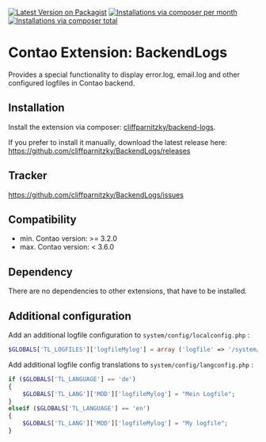[![Latest Version on Packagist](http://img.shields.io/packagist/v/cliffparnitzky/backend-logs.svg?style=flat)](https://packagist.org/packages/cliffparnitzky/backend-logs)
[![Installations via composer per month](http://img.shields.io/packagist/dm/cliffparnitzky/backend-logs.svg?style=flat)](https://packagist.org/packages/cliffparnitzky/backend-logs)
[![Installations via composer total](http://img.shields.io/packagist/dt/cliffparnitzky/backend-logs.svg?style=flat)](https://packagist.org/packages/cliffparnitzky/backend-logs)

Contao Extension: BackendLogs
=============================

Provides a special functionality to display error.log, email.log and other configured logfiles in Contao backend.


Installation
------------

Install the extension via composer: [cliffparnitzky/backend-logs](https://packagist.org/packages/cliffparnitzky/backend-logs).

If you prefer to install it manually, download the latest release here: https://github.com/cliffparnitzky/BackendLogs/releases


Tracker
-------

https://github.com/cliffparnitzky/BackendLogs/issues


Compatibility
-------------

- min. Contao version: >= 3.2.0
- max. Contao version: <  3.6.0


Dependency
----------

There are no dependencies to other extensions, that have to be installed.


Additional configuration
------------------------

Add an additional logfile configuration to `system/config/localconfig.php` :

```php
$GLOBALS['TL_LOGFILES']['logfileMylog'] = array ('logfile' => '/system/logs/mylog.log', 'rows' => 30);
```

Add additional logfile config translations to `system/config/langconfig.php` :

```php
if ($GLOBALS['TL_LANGUAGE'] == 'de')
{
    $GLOBALS['TL_LANG']['MOD']['logfileMylog'] = "Mein Logfile";
}
elseif ($GLOBALS['TL_LANGUAGE'] == 'en')
{
    $GLOBALS['TL_LANG']['MOD']['logfileMylog'] = "My logfile";
}
```
